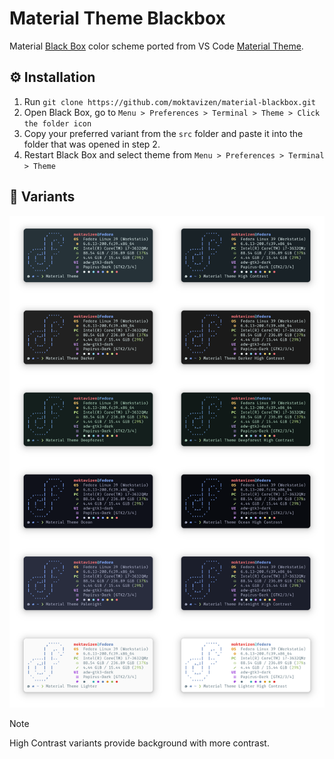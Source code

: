 # Material Theme Blackbox

Material [Black Box](https://gitlab.gnome.org/raggesilver/blackbox) color scheme ported from VS Code [Material Theme](https://github.com/material-theme/vsc-material-theme).

## ⚙️ Installation

1. Run `git clone https://github.com/moktavizen/material-blackbox.git`
2. Open Black Box, go to `Menu > Preferences > Terminal > Theme > Click the folder icon`
3. Copy your preferred variant from the `src` folder and paste it into the folder that was opened in step 2.
4. Restart Black Box and select theme from `Menu > Preferences > Terminal > Theme`

## 🎨 Variants

![material darker](image/material-blackbox-previews.webp)

> [!NOTE]
> High Contrast variants provide background with more contrast.